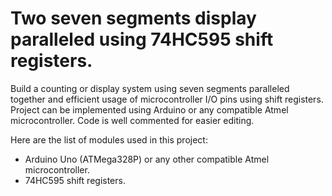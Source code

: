 # Two seven segments display paralleled using 74HC595 shift registers.

Build a counting or display system using seven segments paralleled together and efficient usage of microcontroller I/O pins using shift registers. Project can be implemented using Arduino or any compatible Atmel microcontroller. Code is well commented for easier editing.

Here are the list of modules used in this project:

* Arduino Uno (ATMega328P) or any other compatible Atmel microcontroller.
* 74HC595 shift registers.
